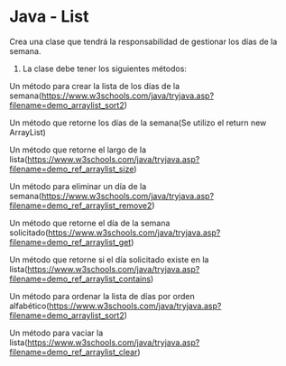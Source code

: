 # Java - List
Crea una clase que tendrá la responsabilidad de gestionar los días de la semana.


1. La clase debe tener los siguientes métodos:

Un método para crear la lista de los días de la semana(https://www.w3schools.com/java/tryjava.asp?filename=demo_arraylist_sort2)

Un método que retorne los días de la semana(Se utilizo el return new ArrayList)

Un método que retorne el largo de la lista(https://www.w3schools.com/java/tryjava.asp?filename=demo_ref_arraylist_size)

Un método para eliminar un día de la semana(https://www.w3schools.com/java/tryjava.asp?filename=demo_ref_arraylist_remove2)

Un método que retorne el día de la semana solicitado(https://www.w3schools.com/java/tryjava.asp?filename=demo_ref_arraylist_get)

Un método que retorne si el día solicitado existe en la lista(https://www.w3schools.com/java/tryjava.asp?filename=demo_ref_arraylist_contains)

Un método para ordenar la lista de días por orden alfabético(https://www.w3schools.com/java/tryjava.asp?filename=demo_arraylist_sort2)

Un método para vaciar la lista(https://www.w3schools.com/java/tryjava.asp?filename=demo_ref_arraylist_clear)